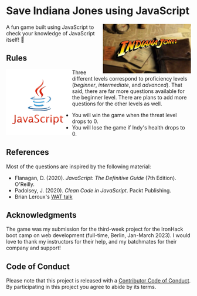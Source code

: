 # Save Indiana Jones using JavaScript

<img src="./assets/home_background.jpeg" align="right" width="240" />

A fun game built using JavaScript to check your knowledge of JavaScript itself! 🔄

## Rules

<img src="./assets/js-logo.png" align="left" width="180" />

Three different levels correspond to proficiency levels
(*beginner*, *intermediate*, and *advanced*). That said, there are
far more questions available for the beginner level. There
are plans to add more questions for the other levels as well.

- You will win the game when the threat level drops to 0.
- You will lose the game if Indy's health drops to 0.

## References

Most of the questions are inspired by the following material:

- Flanagan, D. (2020). *JavaScript: The Definitive Guide* (7th Edition). O'Reilly.
- Padolsey, J. (2020). *Clean Code in JavaScript*. Packt Publishing.
- Brian Leroux's [WAT talk](https://www.youtube.com/watch?v=et8xNAc2ic8&t=1s)

## Acknowledgments

The game was my submission for the third-week project for the IronHack boot camp
on web development (full-time, Berlin, Jan-March 2023). I would love to thank
my instructors for their help, and my batchmates for their company and support!

## Code of Conduct

Please note that this project is released with a [Contributor Code of
Conduct](https://www.contributor-covenant.org/version/2/1/code_of_conduct/).
By participating in this project you agree to abide by its terms.
